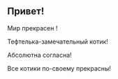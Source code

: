 ## Привет!

Мир прекрасен !

Тефтелька-замечательный котик!

Абсолютна согласна!

Все котики по-своему прекрасны!
